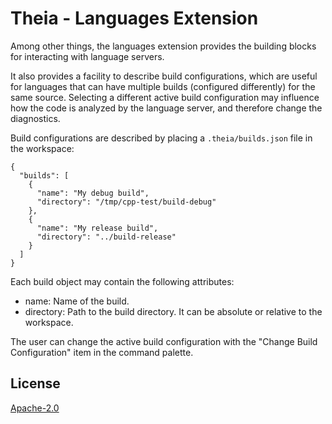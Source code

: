 # Theia - Languages Extension

Among other things, the languages extension provides the building blocks for
interacting with language servers.

It also provides a facility to describe build configurations, which are useful
for languages that can have multiple builds (configured differently) for the
same source.  Selecting a different active build configuration may influence
how the code is analyzed by the language server, and therefore change the
diagnostics.

Build configurations are described by placing a `.theia/builds.json` file in
the workspace:

    {
      "builds": [
        {
          "name": "My debug build",
          "directory": "/tmp/cpp-test/build-debug"
        },
        {
          "name": "My release build",
          "directory": "../build-release"
        }
      ]
    }

Each build object may contain the following attributes:

* name: Name of the build.
* directory: Path to the build directory.  It can be absolute or relative to
  the workspace.

The user can change the active build configuration with the "Change Build
Configuration" item in the command palette.

## License
[Apache-2.0](https://github.com/theia-ide/theia/blob/master/LICENSE)
